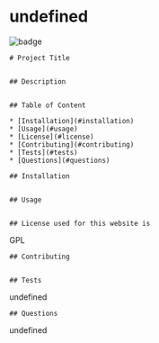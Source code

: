 # undefined
  
  ![badge](https://img.shields.io/badge/GPL-License-<color>)

    # Project Title 
 

    ## Description 
 

    ## Table of Content

    * [Installation](#installation)
    * [Usage](#usage)
    * [License](#license)
    * [Contributing](#contributing)
    * [Tests](#tests)
    * [Questions](#questions)
    
    ## Installation  
 

    ## Usage  
 

    ## License used for this website is 
 GPL

    ## Contributing 
 

    ## Tests 
 undefined

    ## Questions 
 undefined




  